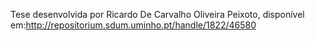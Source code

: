 Tese desenvolvida por Ricardo De Carvalho Oliveira Peixoto, disponível em:http://repositorium.sdum.uminho.pt/handle/1822/46580
